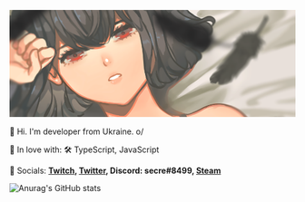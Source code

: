 ![Image](https://github.com/sekkure/sekkure/blob/main/image.png)

🐌 Hi. I'm developer from Ukraine. o/

🌸 In love with: 🛠️ TypeScript, JavaScript

🚀 Socials: **[Twitch](https://www.twitch.tv/sekure_), [Twitter](https://twitter.com/6secre6), Discord: secre#8499, [Steam](https://steamcommunity.com/id/sekkure/)**

![Anurag's GitHub stats](https://github-readme-stats.vercel.app/api?username=sekkure&show_icons=true&theme=tokyonight&count_private=true)
